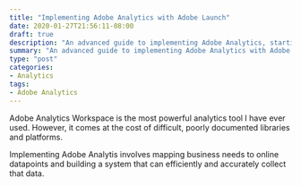 ```yaml
---
title: "Implementing Adobe Analytics with Adobe Launch"
date: 2020-01-27T21:56:11-08:00
draft: true
description: "An advanced guide to implementing Adobe Analytics, starting with an SDR (solution design reference) template and ending with Adobe Launch publication."
summary: "An advanced guide to implementing Adobe Analytics with Adobe Launch using data elements, _satellite, and custom events."
type: "post"
categories:
- Analytics
tags:
- Adobe Analytics
---
```


Adobe Analytics Workspace is the most powerful analytics tool I have ever used. However, it comes at the cost of difficult, poorly documented libraries and platforms.

Implementing Adobe Analytis involves mapping business needs to online datapoints and building a system that can efficiently and accurately collect that data.

